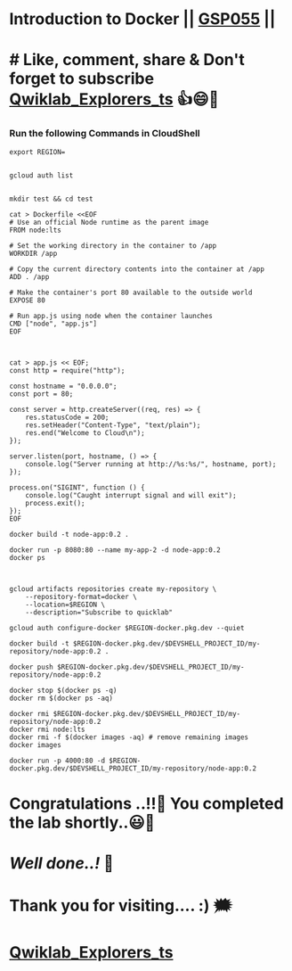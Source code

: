 # Introduction to Docker || [GSP055](https://www.cloudskillsboost.google/games/5463/labs/35370) ||

# # Like, comment, share & Don't forget to subscribe [Qwiklab_Explorers_ts](https://youtube.com/@titashshil?si=RgamNu1dc9jVIbJN) 👍😄🤝

### Run the following Commands in CloudShell

```
export REGION=
```

```

gcloud auth list


mkdir test && cd test

cat > Dockerfile <<EOF
# Use an official Node runtime as the parent image
FROM node:lts

# Set the working directory in the container to /app
WORKDIR /app

# Copy the current directory contents into the container at /app
ADD . /app

# Make the container's port 80 available to the outside world
EXPOSE 80

# Run app.js using node when the container launches
CMD ["node", "app.js"]
EOF



cat > app.js << EOF;
const http = require("http");

const hostname = "0.0.0.0";
const port = 80;

const server = http.createServer((req, res) => {
	res.statusCode = 200;
	res.setHeader("Content-Type", "text/plain");
	res.end("Welcome to Cloud\n");
});

server.listen(port, hostname, () => {
	console.log("Server running at http://%s:%s/", hostname, port);
});

process.on("SIGINT", function () {
	console.log("Caught interrupt signal and will exit");
	process.exit();
});
EOF

docker build -t node-app:0.2 .

docker run -p 8080:80 --name my-app-2 -d node-app:0.2
docker ps



gcloud artifacts repositories create my-repository \
    --repository-format=docker \
    --location=$REGION \
    --description="Subscribe to quicklab" 

gcloud auth configure-docker $REGION-docker.pkg.dev --quiet

docker build -t $REGION-docker.pkg.dev/$DEVSHELL_PROJECT_ID/my-repository/node-app:0.2 .

docker push $REGION-docker.pkg.dev/$DEVSHELL_PROJECT_ID/my-repository/node-app:0.2

docker stop $(docker ps -q)
docker rm $(docker ps -aq)

docker rmi $REGION-docker.pkg.dev/$DEVSHELL_PROJECT_ID/my-repository/node-app:0.2
docker rmi node:lts
docker rmi -f $(docker images -aq) # remove remaining images
docker images

docker run -p 4000:80 -d $REGION-docker.pkg.dev/$DEVSHELL_PROJECT_ID/my-repository/node-app:0.2
```


# Congratulations ..!!🎉  You completed the lab shortly..😃💯

# *Well done..!* 👏

# Thank you for visiting.... :) 🗯️

# [Qwiklab_Explorers_ts](https://youtube.com/@titashshil?si=RgamNu1dc9jVIbJN)
